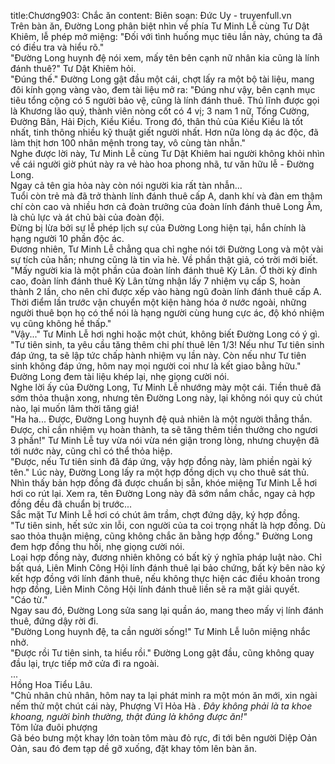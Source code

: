title:Chương903: Chắc ăn
content:
Biên soạn: Đức Uy - truyenfull.vn<br>Trên bàn ăn, Đường Long phân biệt nhìn về phía Tư Minh Lễ cùng Tư Dật Khiêm, lễ phép mở miệng: "Đối với tình huống mục tiêu lần này, chúng ta đã có điều tra và hiểu rõ."<br>"Đường Long huynh đệ nói xem, mấy tên bên cạnh nữ nhân kia cũng là lính đánh thuê?" Tư Dật Khiêm hỏi.<br>"Đúng thế." Đường Long gật đầu một cái, chợt lấy ra một bộ tài liệu, mang đôi kính gọng vàng vào, đem tài liệu mở ra: "Đúng như vậy, bên cạnh mục tiêu tổng cộng có 5 người bảo vệ, cũng là lính đánh thuê. Thủ lĩnh được gọi là Khương lão quỷ, thành viên nòng cốt có 4 vị; 3 nam 1 nữ, Tống Cường, Đường Bân, Hải Địch, Kiều Kiều. Trong đó, thân thủ của Kiều Kiều là tốt nhất, tinh thông nhiều kỹ thuật giết người nhất. Hơn nữa lòng dạ ác độc, đã làm thịt hơn 100 nhân mệnh trong tay, vô cùng tàn nhẫn."<br>Nghe được lời này, Tư Minh Lễ cùng Tư Dật Khiêm hai người không khỏi nhìn về cái người giờ phút này ra vẻ hào hoa phong nhã, tư văn hữu lễ - Đường Long.<br>Ngay cả tên gia hỏa này còn nói người kia rất tàn nhẫn...<br>Tuổi còn trẻ mà đã trở thành lính đánh thuê cấp A, danh khí và đàn em thậm chí còn cao và nhiều hơn cả đoàn trưởng của đoàn lính đánh thuê Long Âm, là chủ lực và át chủ bài của đoàn đội.<br>Đừng bị lừa bởi sự lễ phép lịch sự của Đường Long hiện tại, hắn chính là hạng người 10 phần độc ác.<br>Đương nhiên, Tư Minh Lễ chẳng qua chỉ nghe nói tới Đường Long và một vài sự tích của hắn; nhưng cũng là tin vỉa hè. Về phần thật giả, có trời mới biết.<br>"Mấy người kia là một phần của đoàn lính đánh thuê Kỳ Lân. Ở thời kỳ đỉnh cao, đoàn lính đánh thuê Kỳ Lân từng nhận lấy 7 nhiệm vụ cấp S, hoàn thành 2 lần, cho nên chỉ được xếp vào hàng ngũ đoàn lính đánh thuê cấp A. Thời điểm lần trước vận chuyển một kiện hàng hóa ở nước ngoài, những người thuê bọn họ có thể nói là hạng người cùng hung cực ác, độ khó nhiệm vụ cũng không hề thấp."<br>"Vậy..." Tư Minh Lễ hơi nghi hoặc một chút, không biết Đường Long có ý gì.<br>"Tư tiên sinh, ta yêu cầu tăng thêm chi phí thuê lên 1/3! Nếu như Tư tiên sinh đáp ứng, ta sẽ lập tức chấp hành nhiệm vụ lần này. Còn nếu như Tư tiên sinh không đáp ứng, hôm nay mọi người coi như là kết giao bằng hữu." Đường Long đem tài liệu khép lại, nhẹ giọng cười nói.<br>Nghe lời ấy của Đường Long, Tư Minh Lễ nhướng mày một cái. Tiền thuê đã sớm thỏa thuận xong, nhưng tên Đường Long này, lại không nói quy củ chút nào, lại muốn lâm thời tăng giá!<br>"Ha ha... Được, Đường Long huynh đệ quả nhiên là một người thẳng thắn. Được, chỉ cần nhiệm vụ hoàn thành, ta sẽ tăng thêm tiền thưởng cho ngươi 3 phần!" Tư Minh Lễ tuy vừa nói vừa nén giận trong lòng, nhưng chuyện đã tới nước này, cũng chỉ có thể thỏa hiệp.<br>"Được, nếu Tư tiên sinh đã đáp ứng, vậy hợp đồng này, làm phiền ngài ký tên." Lúc này, Đường Long lấy ra một hợp đồng dịch vụ cho thuê sát thủ.<br>Nhìn thấy bản hợp đồng đã được chuẩn bị sẵn, khóe miệng Tư Minh Lễ hơi hơi co rút lại. Xem ra, tên Đường Long này đã sớm nắm chắc, ngay cả hợp đồng đều đã chuẩn bị trước...<br>Sắc mặt Tư Minh Lễ hơi có chút âm trầm, chợt đứng dậy, ký hợp đồng.<br>"Tư tiên sinh, hết sức xin lỗi, con người của ta coi trọng nhất là hợp đồng. Dù sao thỏa thuận miệng, cũng không chắc ăn bằng hợp đồng." Đường Long đem hợp đồng thu hồi, nhẹ giọng cười nói.<br>Loại hợp đồng này, đương nhiên không có bất kỳ ý nghĩa pháp luật nào. Chỉ bất quá, Liên Minh Công Hội lính đánh thuê lại bảo chứng, bất kỳ bên nào ký kết hợp đồng với lính đánh thuê, nếu không thực hiện các điều khoản trong hợp đồng, Liên Minh Công Hội lính đánh thuê liền sẽ ra mặt giải quyết.<br>"Cáo từ."<br>Ngay sau đó, Đường Long sửa sang lại quần áo, mang theo mấy vị lính đánh thuê, đứng dậy rời đi.<br>"Đường Long huynh đệ, ta cần người sống!" Tư Minh Lễ luôn miệng nhắc nhở.<br>"Được rồi Tư tiên sinh, ta hiểu rồi." Đường Long gật đầu, cũng không quay đầu lại, trực tiếp mở cửa đi ra ngoài.<br>...<br>Hồng Hoa Tiểu Lâu.<br>"Chủ nhân chủ nhân, hôm nay ta lại phát minh ra một món ăn mới, xin ngài nếm thử một chút cái này, Phượng Vĩ Hỏa Hà *. Đây không phải là ta khoe khoang, người bình thường, thật đúng là không được ăn!"<br>* Tôm lửa đuôi phượng<br>Gã béo bưng một khay lớn toàn tôm màu đỏ rực, đi tới bên người Diệp Oản Oản, sau đó đem tạp dề gỡ xuống, đặt khay tôm lên bàn ăn.